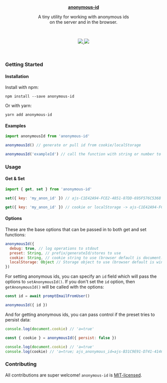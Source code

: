 <p align="center">
  <a href="https://www.npmjs.com/package/anonymous-id"><strong>anonymous-id</strong></a>
</p>

<p align="center">
  A tiny utility for working with anonymous ids<br/>
  on the server and in the browser.
</p>
<br/>

<p align="center">
  <a href="https://unpkg.com/anonymous-id/dist/anonymous-id.min.js">
    <img src="https://img.badgesize.io/https://unpkg.com/anonymous-id/dist/anonymous-id.min.js?compression=gzip&amp;label=anonymous--id&cache=2">
  </a>
  <a href="https://www.npmjs.com/package/anonymous-id">
    <img src="https://img.shields.io/npm/v/anonymous-id.svg?maxAge=3600&label=anonymous-id&colorB=007ec6">
  </a>
</p>
<br/>


### Getting Started

#### Installation

Install with npm:

```shell
npm install --save anonymous-id
```

Or with yarn:

```shell
yarn add anonymous-id
```

#### Examples

```javascript
import anonymousId from 'anonymous-id'

anonymousId() // generate or pull id from cookie/localStorage

anonymousId('exampleId') // call the function with string or number to set as id, otherwise pass in options
```

### Usage

#### Get & Set

```javascript
import { get, set } from 'anonymous-id'

set({ key: 'my_anon_id' }) // ajs-C1E42A94-FCE2-4851-87DD-695F576C5368 -> cookie or localStorage

get({ key: 'my_anon_id' }) // cookie or localStorage -> ajs-C1E42A94-FCE2-4851-87DD-695F576C5368
```

#### Options

These are the base options that can be passed in to both get and set functions:

```javascript
anonymousId({
  debug: true, // log operations to stdout
  preset: String, // prefix/generateId/stores to use
  cookie: String, // cookie string to use (browser default is document.cookie)
  localStorage: Object // Storage object to use (browser default is window.localStorage)
})
```

For setting anonymous ids, you can specify an `id` field which will pass the options to `setAnonymousId()`. If you don't set the `id` option, then `getAnonymousId()` will be called with the options:

```javascript
const id = await promptEmailFromUser()

anonymousId({ id })
```

And for getting anonymous ids, you can pass control if the preset tries to persist data:

```javascript
console.log(document.cookie) // 'a=true'

const { cookie } = anonymousId({ persist: false })

console.log(document.cookie) // 'a=true'
console.log(cookie) // 'a=true; ajs_anonymous_id=ajs-B31C9E91-D741-4146-913B-0E80199648D0'
```

### Contributing

All contributions are super welcome! `anonymous-id` is [MIT-licensed](./license).
